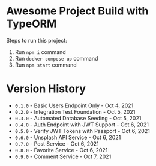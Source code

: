 # Awesome Project Build with TypeORM

Steps to run this project:

1. Run `npm i` command
2. Run `docker-compose up` command
3. Run `npm start` command

# Version History
- ``0.1.0`` - Basic Users Endpoint Only - Oct 4, 2021
- ``0.2.0`` - Integration Test Foundation - Oct 5, 2021
- ``0.3.0`` - Automated Database Seeding - Oct 5, 2021
- ``0.4.0`` - Auth Endpoint with JWT Support - Oct 6, 2021
- ``0.5.0`` - Verify JWT Tokens with Passport - Oct 6, 2021
- ``0.6.0`` - Unsplash API Service - Oct 6, 2021
- ``0.7.0`` - Post Service - Oct 6, 2021
- ``0.8.0`` - Favorite Service - Oct 6, 2021
- ``0.9.0`` - Comment Service - Oct 7, 2021